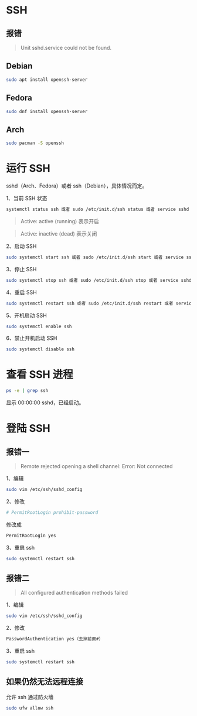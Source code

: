 # SSH

## 报错

> Unit sshd.service could not be found.

## Debian

```sh
sudo apt install openssh-server
```

## Fedora

```sh
sudo dnf install openssh-server
```

## Arch

```sh
sudo pacman -S openssh
```

# 运行 SSH

sshd（Arch、Fedora）或者 ssh（Debian），具体情况而定。

1、当前 SSH 状态

```sh
systemctl status ssh 或者 sudo /etc/init.d/ssh status 或者 service sshd status
```

> Active: active (running) 表示开启

> Active: inactive (dead) 表示关闭

2、启动 SSH

```sh
sudo systemctl start ssh 或者 sudo /etc/init.d/ssh start 或者 service sshd start
```

3、停止 SSH

```sh
sudo systemctl stop ssh 或者 sudo /etc/init.d/ssh stop 或者 service sshd stop
```

4、重启 SSH

```sh
sudo systemctl restart ssh 或者 sudo /etc/init.d/ssh restart 或者 service sshd restart
```

5、开机启动 SSH

```sh
sudo systemctl enable ssh
```

6、禁止开机启动 SSH

```sh
sudo systemctl disable ssh
```

# 查看 SSH 进程

```sh
ps -e | grep ssh
```

显示 00:00:00 sshd，已经启动。

# 登陆 SSH

## 报错一

> Remote rejected opening a shell channel: Error: Not connected

1、编辑

```sh
sudo vim /etc/ssh/sshd_config
```

2、修改

```sh
# PermitRootLogin prohibit-password
```

修改成

```sh
PermitRootLogin yes
```

3、重启 ssh

```sh
sudo systemctl restart ssh
```

## 报错二

> All configured authentication methods failed

1、编辑

```sh
sudo vim /etc/ssh/sshd_config
```

2、修改

```sh
PasswordAuthentication yes（去掉前面#）
```

3、重启 ssh

```sh
sudo systemctl restart ssh
```

## 如果仍然无法远程连接

允许 ssh 通过防火墙

```sh
sudo ufw allow ssh
```
